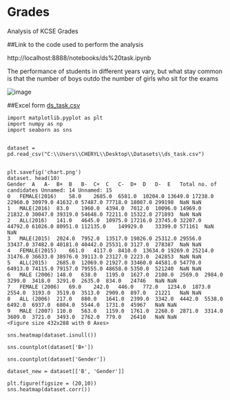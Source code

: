 # Grades
Analysis of KCSE Grades

##Link to the code used to perform the analysis

http://localhost:8888/notebooks/ds%20task.ipynb

The performance of students in different years vary, but what stay common is that the number of boys outdo the number of girls who sit for the exams

![image](https://user-images.githubusercontent.com/58620711/153793795-e8fb8672-1ce4-4ee7-aab5-4dff7305755a.png)








##Excel form
[ds_task.csv](https://github.com/Winniecheryl/Grades/files/8057606/ds_task.csv)




``` import pandas as pd
import matplotlib.pyplot as plt
import numpy as np
import seaborn as sns
​

dataset = pd.read_csv("C:\\Users\\CHERYL\\Desktop\\Datasets\\ds_task.csv")

​
plt.savefig('chart.png')
dataset. head(10)
Gender	A	A-	B+	B	B-	C+	C	C-	D+	D	D-	E	Total no. of candidates	Unnamed: 14	Unnamed: 15
0	FEMALE(2016)	58.0	2685.0	6581.0	10204.0	13649.0	17238.0	22960.0	30979.0	41632.0	57487.0	77718.0	18007.0	299198	NaN	NaN
1	MALE(2016)	83.0	1960.0	4394.0	7012.0	10096.0	14969.0	21832.0	30047.0	39319.0	54648.0	72211.0	15322.0	271893	NaN	NaN
2	ALL(2016)	141.0	4645.0	10975.0	17216.0	23745.0	32207.0	44792.0	61026.0	80951.0	112135.0	149929.0	33399.0	571161	NaN	NaN
3	MALE(2015)	2024.0	7952.0	13517.0	19826.0	25312.0	29556.0	33437.0	37482.0	40181.0	40442.0	25531.0	3127.0	278387	NaN	NaN
4	FEMALE(2015)	661.0	4117.0	8410.0	13634.0	19269.0	25214.0	31476.0	36633.0	38976.0	39113.0	23127.0	2223.0	242853	NaN	NaN
5	ALL(2015)	2685.0	12069.0	21927.0	33460.0	44581.0	54770.0	64913.0	74115.0	79157.0	79555.0	48658.0	5350.0	521240	NaN	NaN
6	MALE (2006)	148.0	638.0	1195.0	1627.0	2108.0	2569.0	2984.0	3299.0	3418.0	3291.0	2635.0	834.0	24746	NaN	NaN
7	FEMALE (2006)	69.0	242.0	446.0	772.0	1234.0	1873.0	2554.0	3193.0	3519.0	3513.0	2909.0	897.0	21221	NaN	NaN
8	ALL (2006)	217.0	880.0	1641.0	2399.0	3342.0	4442.0	5538.0	6492.0	6937.0	6804.0	5544.0	1731.0	45967	NaN	NaN
9	MALE (2007)	110.0	563.0	1159.0	1761.0	2268.0	2871.0	3314.0	3609.0	3721.0	3493.0	2762.0	779.0	26410	NaN	NaN
<Figure size 432x288 with 0 Axes>

sns.heatmap(dataset.isnull())

sns.countplot(dataset['B+'])

sns.countplot(dataset['Gender'])

dataset_new = dataset[['B', 'Gender']]

plt.figure(figsize = (20,10))
sns.heatmap(dataset.corr())

```
